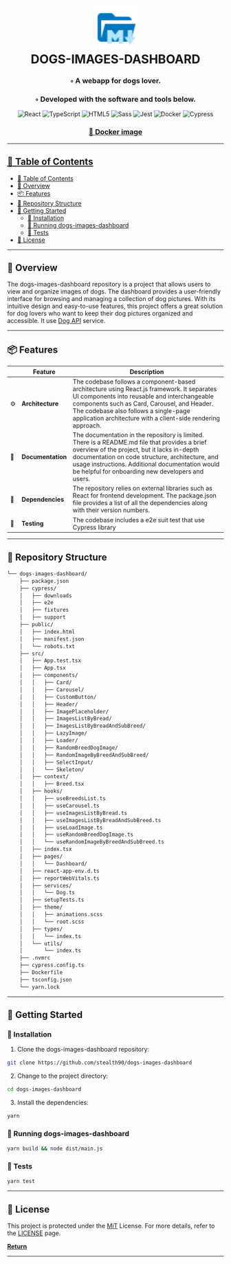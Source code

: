 <div align="center">
<h1 align="center">
<img src="https://raw.githubusercontent.com/PKief/vscode-material-icon-theme/ec559a9f6bfd399b82bb44393651661b08aaf7ba/icons/folder-markdown-open.svg" width="100" />
<br>DOGS-IMAGES-DASHBOARD</h1>
<h3>◦ A webapp for dogs lover.</h3>
<h3>◦ Developed with the software and tools below.</h3>

<p align="center">
<img src="https://img.shields.io/badge/React-61DAFB.svg?style=plastic&logo=React&logoColor=black" alt="React" />
<img src="https://img.shields.io/badge/TypeScript-3178C6.svg?style=plastic&logo=TypeScript&logoColor=white" alt="TypeScript" />
<img src="https://img.shields.io/badge/HTML5-E34F26.svg?style=plastic&logo=HTML5&logoColor=white" alt="HTML5" />
<img src="https://img.shields.io/badge/Sass-CC6699.svg?style=plastic&logo=Sass&logoColor=white" alt="Sass" />
<img src="https://img.shields.io/badge/Jest-C21325.svg?style=plastic&logo=Jest&logoColor=white" alt="Jest" />
<img src="https://img.shields.io/badge/Docker-3178C6.svg?style=plastic&logo=Docker&logoColor=white" alt="Docker" />
<img src="https://img.shields.io/badge/Cypress-C.svg?style=plastic&logo=Cypress&logoColor=white" alt="Cypress" />

<a href="https://hub.docker.com/repository/docker/ppetralia/dogs-images-dashboard/general"><h3>🎯 Docker image</h3></p>
</p>

</div>



---

## 📖 Table of Contents
- [📖 Table of Contents](#-table-of-contents)
- [📍 Overview](#-overview)
- [📦 Features](#-features)
- [📂 Repository Structure](#-repository-structure)
- [🚀 Getting Started](#-getting-started)
    - [🔧 Installation](#-installation)
    - [🤖 Running dogs-images-dashboard](#-running-dogs-images-dashboard)
    - [🧪 Tests](#-tests)
- [📄 License](#-license)

---


## 📍 Overview

The dogs-images-dashboard repository is a project that allows users to view and organize images of dogs. The dashboard provides a user-friendly interface for browsing and managing a collection of dog pictures. With its intuitive design and easy-to-use features, this project offers a great solution for dog lovers who want to keep their dog pictures organized and accessible. It use [Dog API](https://dog.ceo/dog-api/) service.

---

## 📦 Features

|    | Feature            | Description                                                                                                        |
|----|--------------------|--------------------------------------------------------------------------------------------------------------------|
| ⚙️ | **Architecture**   | The codebase follows a component-based architecture using React.js framework. It separates UI components into reusable and interchangeable components such as Card, Carousel, and Header. The codebase also follows a single-page application architecture with a client-side rendering approach. |
| 📄 | **Documentation**  | The documentation in the repository is limited. There is a README.md file that provides a brief overview of the project, but it lacks in-depth documentation on code structure, architecture, and usage instructions. Additional documentation would be helpful for onboarding new developers and users.|
| 🔗 | **Dependencies**   | The repository relies on external libraries such as React for frontend development. The package.json file provides a list of all the dependencies along with their version numbers. |
| 🧪 | **Testing**        | The codebase includes a e2e suit test that use Cypress library

---

## 📂 Repository Structure

```sh
└── dogs-images-dashboard/
    ├── package.json
    ├── cypress/
    │   ├── downloads
    │   ├── e2e
    │   ├── fixtures
    │   ├── support
    ├── public/
    │   ├── index.html
    │   ├── manifest.json
    │   └── robots.txt
    ├── src/
    │   ├── App.test.tsx
    │   ├── App.tsx
    │   ├── components/
    │   │   ├── Card/
    │   │   ├── Carousel/
    │   │   ├── CustomButton/
    │   │   ├── Header/
    │   │   ├── ImagePlaceholder/
    │   │   ├── ImagesListByBread/
    │   │   ├── ImagesListByBreadAndSubBreed/
    │   │   ├── LazyImage/
    │   │   ├── Loader/
    │   │   ├── RandomBreedDogImage/
    │   │   ├── RandomImageByBreedAndSubBreed/
    │   │   ├── SelectInput/
    │   │   └── Skeleton/
    │   ├── context/
    │   │   ├── Breed.tsx
    │   ├── hooks/
    │   │   ├── useBreedsList.ts
    │   │   ├── useCarousel.ts
    │   │   ├── useImagesListByBread.ts
    │   │   ├── useImagesListByBreadAndSubBreed.ts
    │   │   ├── useLoadImage.ts
    │   │   ├── useRandomBreedDogImage.ts
    │   │   └── useRandomImageByBreedAndSubBreed.ts
    │   ├── index.tsx
    │   ├── pages/
    │   │   └── Dashboard/
    │   ├── react-app-env.d.ts
    │   ├── reportWebVitals.ts
    │   ├── services/
    │   │   └── Dog.ts
    │   ├── setupTests.ts
    │   ├── theme/
    │   │   ├── animations.scss
    │   │   └── root.scss
    │   ├── types/
    │   │   └── index.ts
    │   └── utils/
    │       └── index.ts
    ├── .nvmrc
    ├── cypress.config.ts
    ├── Dockerfile
    ├── tsconfig.json
    └── yarn.lock

```

---
## 🚀 Getting Started

### 🔧 Installation

1. Clone the dogs-images-dashboard repository:
```sh
git clone https://github.com/stealth90/dogs-images-dashboard
```

2. Change to the project directory:
```sh
cd dogs-images-dashboard
```

3. Install the dependencies:
```sh
yarn
```

### 🤖 Running dogs-images-dashboard

```sh
yarn build && node dist/main.js
```

### 🧪 Tests
```sh
yarn test
```
---

## 📄 License


This project is protected under the [MiT](https://choosealicense.com/licenses/mit) License. For more details, refer to the [LICENSE](https://choosealicense.com/licenses/) page.

[**Return**](#Top)

---

